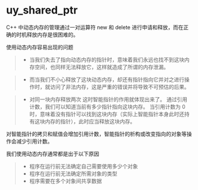 # uy_shared_ptr
C++ 中动态内存的管理通过一对运算符 new 和 delete 进行申请和释放，而在正确的时机释放内存是很困难的。

使用动态内存容易出现的问题

> * 当我们失去了指向动态内存的指针时，意味着我们永远也找不到这块内存空间，也同样无法释放它，这样就造成了所谓的内存泄漏。

> * 而当我们不小心释放了这块动态内存，却还有指针指向它并对之进行操作时，就访问了非法内存，这是严重的错误并将导致不可预估的后果。

> * 对同一块内存释放两次
这时智能指针的作用就体现出来了。
通过引用计数，我们可以知道当前有多少指针指向这块内存。
当引用计数为 0 时，意味着没有指针可以找到这块内存（实际上智能指针本身此时还持有这块内存的指针），此时应当释放这块内存。

对智能指针的拷贝和赋值会增加引用计数，智能指针的析构或改变指向的对象等操作会减少引用计数。

我们使用动态内存通常都是出于以下原因

> * 程序在运行前无法确定自己需要使用多少个对象
> * 程序在运行前无法确定所需对象的类型
> * 程序需要在多个对象间共享数据
